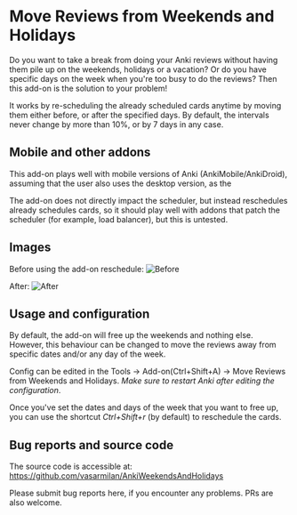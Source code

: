 # Move Reviews from Weekends and Holidays

Do you want to take a break from doing your Anki reviews without having them pile up on the weekends, holidays or a vacation? Or do you have specific days on the week when you're too busy to do the reviews? Then this add-on is the solution to your problem!

It works by re-scheduling the already scheduled cards anytime by moving them either before, or after the specified days. By default, the intervals never change by more than 10\%, or by 7 days in any case.

## Mobile and other addons

This add-on plays well with mobile versions of Anki (AnkiMobile/AnkiDroid), assuming that the user also uses the desktop version, as the 

The add-on does not directly impact the scheduler, but instead reschedules already schedules cards, so it should play well with addons that patch the scheduler (for example, load balancer), but this is untested.

## Images
Before using the add-on reschedule:
![Before](https://raw.githubusercontent.com/vasarmilan/AnkiWeekendsAndHolidays/master/static/before.png)

After:
![After](https://raw.githubusercontent.com/vasarmilan/AnkiWeekendsAndHolidays/master/static/after.png)
## Usage and configuration

By default, the add-on will free up the weekends and nothing else. However, this behaviour can be changed to move the reviews away from specific dates and/or any day of the week.

Config can be edited in the Tools -> Add-on(Ctrl+Shift+A) -> Move Reviews from Weekends and Holidays. *Make sure to restart Anki after editing the configuration*.

Once you've set the dates and days of the week that you want to free up, you can use the shortcut *Ctrl+Shift+r* (by default) to reschedule the cards.

## Bug reports and source code

The source code is accessible at: https://github.com/vasarmilan/AnkiWeekendsAndHolidays

Please submit bug reports here, if you encounter any problems. PRs are also welcome.

